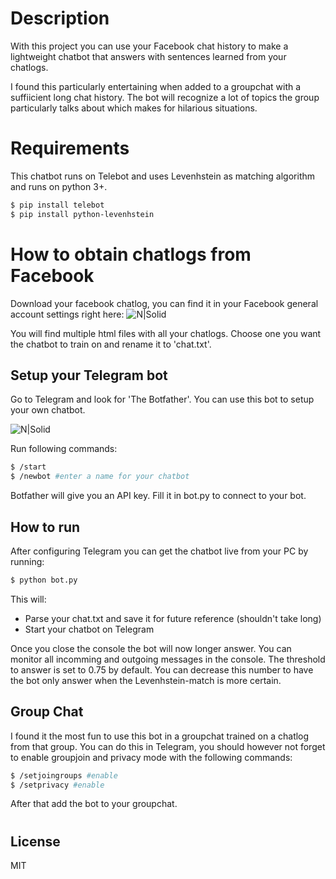 # Description

With this project you can use your Facebook chat history to make a lightweight chatbot that answers with sentences learned from your chatlogs. 

I found this particularly entertaining when added to a groupchat with a suffiicient long chat history. The bot will recognize a lot of topics the group particularly talks about which makes for hilarious situations.

# Requirements

This chatbot runs on Telebot and uses Levenhstein as matching algorithm and runs on python 3+.

```sh
$ pip install telebot
$ pip install python-levenhstein
```

# How to obtain chatlogs from Facebook

Download your facebook chatlog, you can find it in your Facebook general account settings right here:
![N|Solid](https://i.imgur.com/LrVWagZ.png)


You will find multiple html files with all your chatlogs. Choose one you want the chatbot to train on and rename it to 'chat.txt'.

## Setup your Telegram bot

Go to Telegram and look for 'The Botfather'. You can use this bot to setup your own chatbot.

![N|Solid](https://i.imgur.com/Q1HWvkD.png)

Run following commands:
```sh
$ /start
$ /newbot #enter a name for your chatbot
```
 
Botfather will give you an API key. Fill it in bot.py to connect to your bot.
  
## How to run

After configuring Telegram you can get the chatbot live from your PC by running:
```sh
$ python bot.py
```
 This will: 
  - Parse your chat.txt and save it for future reference (shouldn't take long)
  - Start your chatbot on Telegram
 
Once you close the console the bot will now longer answer.
You can monitor all incomming and outgoing messages in the console. The threshold to answer is set to 0.75 by default. You can decrease this number to have the bot only answer when the Levenhstein-match is more certain.

## Group Chat

I found it the most fun to use this bot in a groupchat trained on a chatlog from that group.
You can do this in Telegram, you should however not forget to enable groupjoin and privacy mode with the following commands:
```sh
$ /setjoingroups #enable
$ /setprivacy #enable
```

After that add the bot to your groupchat.

#
License
----
MIT
